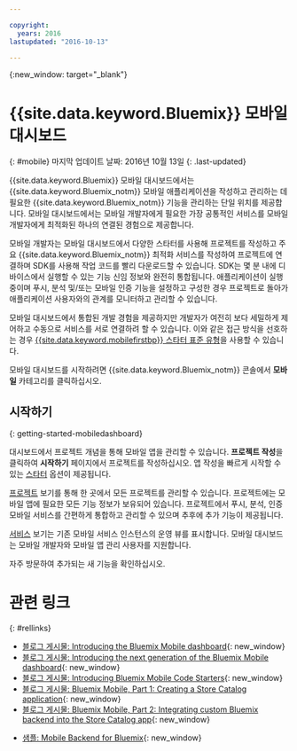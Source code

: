 ```yaml
---

copyright:
  years: 2016
lastupdated: "2016-10-13"

---
```

{:new_window: target="_blank"}

# {{site.data.keyword.Bluemix}} 모바일 대시보드
{: #mobile}
마지막 업데이트 날짜: 2016년 10월 13일
{: .last-updated}

{{site.data.keyword.Bluemix}} 모바일 대시보드에서는 {{site.data.keyword.Bluemix_notm}} 모바일 애플리케이션을 작성하고 관리하는 데 필요한 {{site.data.keyword.Bluemix_notm}} 기능을 관리하는 단일 위치를 제공합니다. 모바일 대시보드에서는 모바일 개발자에게 필요한 가장 공통적인 서비스를 모바일 개발자에게 최적화된 하나의 연결된 경험으로 제공합니다. 

모바일 개발자는 모바일 대시보드에서 다양한 스타터를 사용해 프로젝트를 작성하고 주요 {{site.data.keyword.Bluemix_notm}} 최적화 서비스를 작성하여 프로젝트에 연결하며 SDK를 사용해 작업 코드를 빨리 다운로드할 수 있습니다. SDK는 몇 분 내에 디바이스에서 실행할 수 있는 기능 신임 정보와 완전히 통합됩니다. 애플리케이션이 실행 중이며 푸시, 분석 및/또는 모바일 인증 기능을 설정하고 구성한 경우 프로젝트로 돌아가 애플리케이션 사용자와의 관계를 모니터하고 관리할 수 있습니다. 

모바일 대시보드에서 통합된 개발 경험을 제공하지만 개발자가 여전히 보다 세밀하게 제어하고 수동으로 서비스를 서로 연결하려 할 수 있습니다. 이와 같은 접근 방식을 선호하는 경우 [{{site.data.keyword.mobilefirstbp}} 스타터 표준 유형](try_mobile.html)을 사용할 수 있습니다. 


<!--With {{site.data.keyword.Bluemix}} Mobile services, you can incorporate pre-built, managed, and scalable cloud services into your mobile applications. You can focus on building your mobile apps, instead of the complexities of managing the back-end infrastructure.

The Mobile dashboard provides an integrated experience on {{site.data.keyword.Bluemix_notm}} where you can create mobile projects easily from within the dashboard.
-->


모바일 대시보드를 시작하려면 {{site.data.keyword.Bluemix_notm}} 콘솔에서 **모바일** 카테고리를 클릭하십시오. 


## 시작하기
{: getting-started-mobiledashboard}

대시보드에서 프로젝트 개념을 통해 모바일 앱을 관리할 수 있습니다. **프로젝트 작성**을 클릭하여 **시작하기** 페이지에서 프로젝트를 작성하십시오. 앱 작성을 빠르게 시작할 수 있는 [스타터](starters.html) 옵션이 제공됩니다. 

[프로젝트](projects.html) 보기를 통해 한 곳에서 모든 프로젝트를 관리할 수 있습니다. 프로젝트에는 모바일 앱에 필요한 모든 기능 정보가 보유되어 있습니다. 프로젝트에서 푸시, 분석, 인증 모바일 서비스를 간편하게 통합하고 관리할 수 있으며 추후에 추가 기능이 제공됩니다. 

[서비스](services.html) 보기는 기존 모바일 서비스 인스턴스의 운영 뷰를 표시합니다. 모바일 대시보드는 모바일 개발자와 모바일 앱 관리 사용자를 지원합니다. 


<!--You can also discover the {{site.data.keyword.Bluemix_notm}} Mobile offerings, link to the Mobile documentation and get answers from our {{site.data.keyword.Bluemix_notm}} Mobile services community on Stack Overflow.-->


자주 방문하여 추가되는 새 기능을 확인하십시오. 


# 관련 링크
{: #rellinks}

<!-- links to internal services don't work
## {{site.data.keyword.Bluemix_notm}} Mobile services
{: #general}
* [Mobile Analytics (Beta)](../services/mobileanalytics/index.html){: new_window}
* [Mobile Client Access](../services/mobileaccess/index.html){: new_window}
* [Mobile Foundation](../services/mobilefoundation/index.html){: new_window}
* [Mobile Quality Assurance)](../services/MobileQualityAssurance/index.html){: new_window}
* [Push Notifications](../services/mobilepush/index.html){: new_window}
-->

<!--## Blog Posts
{: #general}
-->
* [블로그 게시물: Introducing the Bluemix Mobile dashboard](https://developer.ibm.com/bluemix/2016/07/08/new-bluemix-mobile-dashboard/){: new_window}
* [블로그 게시물: Introducing the next generation of the Bluemix Mobile dashboard](https://ibm.com/blogs/bluemix/2016/10/introducing-the-next-generation-of-the-bluemix-mobile-dashboard/){: new_window}
* [블로그 게시물: Introducing Bluemix Mobile Code Starters](https://www.ibm.com/blogs/bluemix/2016/10/rapid-dev-with-mobile-code-starters/){: new_window}
* [블로그 게시물: Bluemix Mobile, Part 1: Creating a Store Catalog application](https://developer.ibm.com/bluemix/2016/07/13/bluemix-mobile-creating-store-catalog-app-part1/){: new_window}
* [블로그 게시물: Bluemix Mobile, Part 2: Integrating custom Bluemix backend into the Store Catalog app](https://developer.ibm.com/bluemix/2016/07/14/bluemix-mobile-integrating-custom-backend-part2/){: new_window}

<!--## Tutorials and Samples
{: #samples}
-->
* [샘플: Mobile Backend for Bluemix](https://github.com/ibm-bluemix-mobile-services/mobiledashboard-storecatalog-backend){: new_window}
